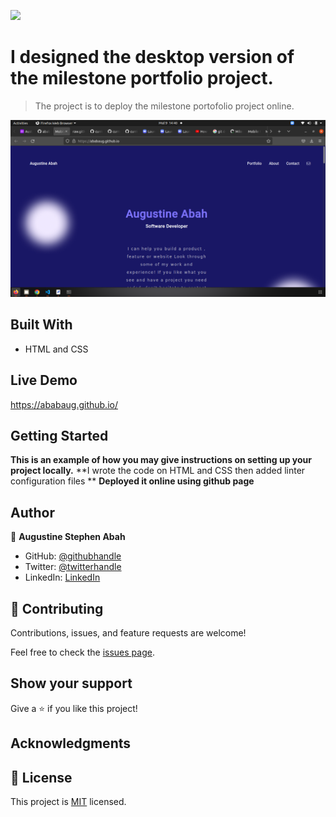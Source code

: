 ![](https://img.shields.io/badge/Microverse-blueviolet)

# I designed the desktop version of the milestone portfolio project.

> The project is to deploy the milestone portofolio project online.

![Screenshot](./images/site-deployment-shot.png)


## Built With

- HTML and CSS

## Live Demo
https://ababaug.github.io/

## Getting Started

**This is an example of how you may give instructions on setting up your project locally.**
**I wrote the code on HTML and CSS then added linter configuration files **
**Deployed it online using github page**


## Author

👤 **Augustine Stephen Abah**

- GitHub: [@githubhandle](https://github.com/ababaug)
- Twitter: [@twitterhandle](https://twitter.com/twitterhandle)
- LinkedIn: [LinkedIn](https://www.linkedin.com/in/augustine-abah-862202161)

## 🤝 Contributing

Contributions, issues, and feature requests are welcome!

Feel free to check the [issues page](../../issues/).

## Show your support

Give a ⭐️ if you like this project!

## Acknowledgments



## 📝 License

This project is [MIT](./MIT.md) licensed.
